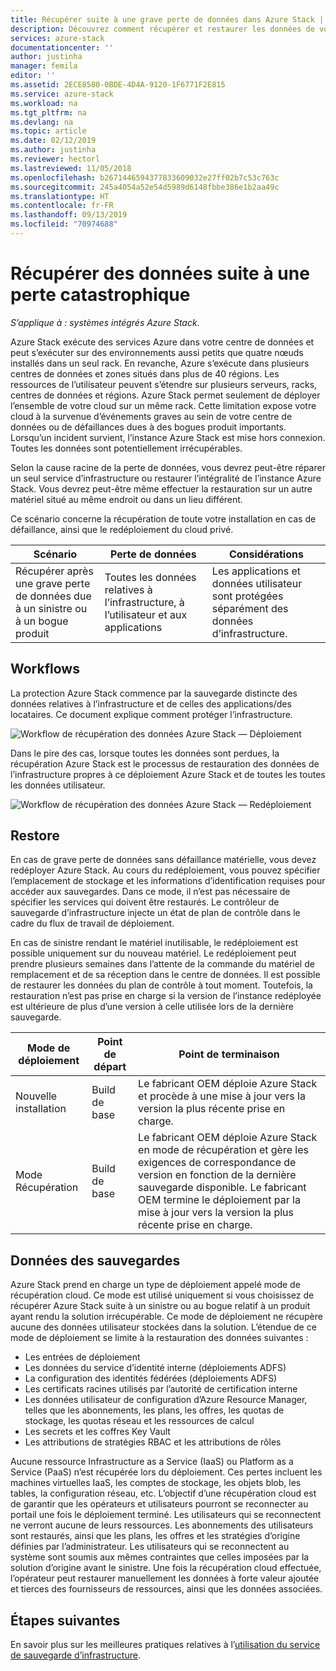 ```yaml
---
title: Récupérer suite à une grave perte de données dans Azure Stack | Microsoft Docs
description: Découvrez comment récupérer et restaurer les données de votre infrastructure dans Azure Stack après une grave perte de données.
services: azure-stack
documentationcenter: ''
author: justinha
manager: femila
editor: ''
ms.assetid: 2ECE8580-0BDE-4D4A-9120-1F6771F2E815
ms.service: azure-stack
ms.workload: na
ms.tgt_pltfrm: na
ms.devlang: na
ms.topic: article
ms.date: 02/12/2019
ms.author: justinha
ms.reviewer: hectorl
ms.lastreviewed: 11/05/2018
ms.openlocfilehash: b2671446594377833609032e27ff02b7c53c763c
ms.sourcegitcommit: 245a4054a52e54d5989d6148fbbe386e1b2aa49c
ms.translationtype: HT
ms.contentlocale: fr-FR
ms.lasthandoff: 09/13/2019
ms.locfileid: "70974688"
---
```

# <a name="recover-from-catastrophic-data-loss"></a>Récupérer des données suite à une perte catastrophique

*S’applique à : systèmes intégrés Azure Stack.*

Azure Stack exécute des services Azure dans votre centre de données et peut s’exécuter sur des environnements aussi petits que quatre nœuds installés dans un seul rack. En revanche, Azure s’exécute dans plusieurs centres de données et zones situés dans plus de 40 régions. Les ressources de l’utilisateur peuvent s’étendre sur plusieurs serveurs, racks, centres de données et régions. Azure Stack permet seulement de déployer l’ensemble de votre cloud sur un même rack. Cette limitation expose votre cloud à la survenue d’événements graves au sein de votre centre de données ou de défaillances dues à des bogues produit importants. Lorsqu’un incident survient, l’instance Azure Stack est mise hors connexion. Toutes les données sont potentiellement irrécupérables.

Selon la cause racine de la perte de données, vous devrez peut-être réparer un seul service d’infrastructure ou restaurer l’intégralité de l’instance Azure Stack. Vous devrez peut-être même effectuer la restauration sur un autre matériel situé au même endroit ou dans un lieu différent.

Ce scénario concerne la récupération de toute votre installation en cas de défaillance, ainsi que le redéploiement du cloud privé.

| Scénario                                                           | Perte de données                            | Considérations                                                             |
|--------------------------------------------------------------------|--------------------------------------|----------------------------------------------------------------------------|
| Récupérer après une grave perte de données due à un sinistre ou à un bogue produit | Toutes les données relatives à l’infrastructure, à l’utilisateur et aux applications | Les applications et données utilisateur sont protégées séparément des données d’infrastructure. |

## <a name="workflows"></a>Workflows

La protection Azure Stack commence par la sauvegarde distincte des données relatives à l’infrastructure et de celles des applications/des locataires. Ce document explique comment protéger l’infrastructure. 

![Workflow de récupération des données Azure Stack — Déploiement](media/azure-stack-backup/azure-stack-backup-workflow1.png)

Dans le pire des cas, lorsque toutes les données sont perdues, la récupération Azure Stack est le processus de restauration des données de l’infrastructure propres à ce déploiement Azure Stack et de toutes les toutes les données utilisateur. 

![Workflow de récupération des données Azure Stack — Redéploiement](media/azure-stack-backup/azure-stack-backup-workflow2.png)

## <a name="restore"></a>Restore

En cas de grave perte de données sans défaillance matérielle, vous devez redéployer Azure Stack. Au cours du redéploiement, vous pouvez spécifier l’emplacement de stockage et les informations d’identification requises pour accéder aux sauvegardes. Dans ce mode, il n’est pas nécessaire de spécifier les services qui doivent être restaurés. Le contrôleur de sauvegarde d’infrastructure injecte un état de plan de contrôle dans le cadre du flux de travail de déploiement.

En cas de sinistre rendant le matériel inutilisable, le redéploiement est possible uniquement sur du nouveau matériel. Le redéploiement peut prendre plusieurs semaines dans l’attente de la commande du matériel de remplacement et de sa réception dans le centre de données. Il est possible de restaurer les données du plan de contrôle à tout moment. Toutefois, la restauration n’est pas prise en charge si la version de l’instance redéployée est ultérieure de plus d’une version à celle utilisée lors de la dernière sauvegarde.

| Mode de déploiement | Point de départ | Point de terminaison                                                                                                                                                                                                     |
|-----------------|----------------|---------------------------------------------------------------------------------------------------------------------------------------------------------------------------------------------------------------|
| Nouvelle installation   | Build de base | Le fabricant OEM déploie Azure Stack et procède à une mise à jour vers la version la plus récente prise en charge.                                                                                                                                          |
| Mode Récupération   | Build de base | Le fabricant OEM déploie Azure Stack en mode de récupération et gère les exigences de correspondance de version en fonction de la dernière sauvegarde disponible. Le fabricant OEM termine le déploiement par la mise à jour vers la version la plus récente prise en charge. |

## <a name="data-in-backups"></a>Données des sauvegardes

Azure Stack prend en charge un type de déploiement appelé mode de récupération cloud. Ce mode est utilisé uniquement si vous choisissez de récupérer Azure Stack suite à un sinistre ou au bogue relatif à un produit ayant rendu la solution irrécupérable. Ce mode de déploiement ne récupère aucune des données utilisateur stockées dans la solution. L’étendue de ce mode de déploiement se limite à la restauration des données suivantes :

 - Les entrées de déploiement
 - Les données du service d’identité interne (déploiements ADFS)
 - La configuration des identités fédérées (déploiements ADFS)
 - Les certificats racines utilisés par l’autorité de certification interne
 - Les données utilisateur de configuration d’Azure Resource Manager, telles que les abonnements, les plans, les offres, les quotas de stockage, les quotas réseau et les ressources de calcul
 - Les secrets et les coffres Key Vault
 - Les attributions de stratégies RBAC et les attributions de rôles

Aucune ressource Infrastructure as a Service (IaaS) ou Platform as a Service (PaaS) n’est récupérée lors du déploiement. Ces pertes incluent les machines virtuelles IaaS, les comptes de stockage, les objets blob, les tables, la configuration réseau, etc. L’objectif d’une récupération cloud est de garantir que les opérateurs et utilisateurs pourront se reconnecter au portail une fois le déploiement terminé. Les utilisateurs qui se reconnectent ne verront aucune de leurs ressources. Les abonnements des utilisateurs sont restaurés, ainsi que les plans, les offres et les stratégies d’origine définies par l’administrateur. Les utilisateurs qui se reconnectent au système sont soumis aux mêmes contraintes que celles imposées par la solution d’origine avant le sinistre. Une fois la récupération cloud effectuée, l’opérateur peut restaurer manuellement les données à forte valeur ajoutée et tierces des fournisseurs de ressources, ainsi que les données associées.

## <a name="next-steps"></a>Étapes suivantes

En savoir plus sur les meilleures pratiques relatives à l’[utilisation du service de sauvegarde d’infrastructure](azure-stack-backup-best-practices.md).
